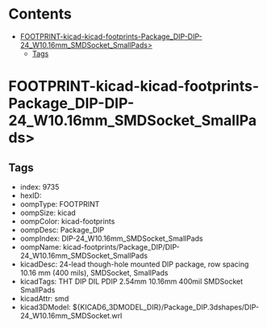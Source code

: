 



Contents
========

* [FOOTPRINT-kicad-kicad-footprints-Package_DIP-DIP-24_W10.16mm_SMDSocket_SmallPads>](#footprint-kicad-kicad-footprints-package_dip-dip-24_w1016mm_smdsocket_smallpads)
	* [Tags](#tags)

# FOOTPRINT-kicad-kicad-footprints-Package_DIP-DIP-24_W10.16mm_SMDSocket_SmallPads>

## Tags

- index: 9735
- hexID: 
- oompType: FOOTPRINT
- oompSize: kicad
- oompColor: kicad-footprints
- oompDesc: Package_DIP
- oompIndex: DIP-24_W10.16mm_SMDSocket_SmallPads
- oompName: kicad-footprints/Package_DIP/DIP-24_W10.16mm_SMDSocket_SmallPads
- kicadDesc: 24-lead though-hole mounted DIP package, row spacing 10.16 mm (400 mils), SMDSocket, SmallPads
- kicadTags: THT DIP DIL PDIP 2.54mm 10.16mm 400mil SMDSocket SmallPads
- kicadAttr: smd
- kicad3DModel: ${KICAD6_3DMODEL_DIR}/Package_DIP.3dshapes/DIP-24_W10.16mm_SMDSocket.wrl
